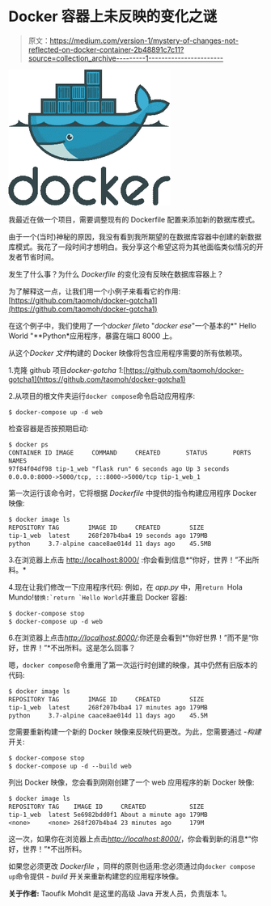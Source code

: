 # Docker 容器上未反映的变化之谜

> 原文：<https://medium.com/version-1/mystery-of-changes-not-reflected-on-docker-container-2b48891c7c11?source=collection_archive---------1----------------------->

![](img/807651828d43412b44c55996f4d7ed11.png)

我最近在做一个项目，需要调整现有的 Dockerfile 配置来添加新的数据库模式。

由于一个(当时)神秘的原因，我没有看到我所期望的在数据库容器中创建的新数据库模式。我花了一段时间才想明白。我分享这个希望这将为其他面临类似情况的开发者节省时间。

发生了什么事？为什么 *Dockerfile* 的变化没有反映在数据库容器上？

为了解释这一点，让我们用一个小例子来看看它的作用:[https://github.com/taomoh/docker-gotcha1](https://github.com/taomoh/docker-gotcha1)

在这个例子中，我们使用了一个*docker file*to "*docker ese*"一个基本的*" Hello World "**Python*应用程序，暴露在端口 8000 上。

从这个*Docker 文件*构建的 Docker 映像将包含应用程序需要的所有依赖项。

1.克隆 github 项目*docker-gotcha 1*:[https://github.com/taomoh/docker-gotcha1](https://github.com/taomoh/docker-gotcha1)

2.从项目的根文件夹运行`docker compose`命令启动应用程序:

```
$ docker-compose up -d web
```

检查容器是否按预期启动:

```
$ docker ps
CONTAINER ID IMAGE     COMMAND     CREATED       STATUS       PORTS                                     NAMES
97f84f04df98 tip-1_web "flask run" 6 seconds ago Up 3 seconds 0.0.0.0:8000->5000/tcp, :::8000->5000/tcp tip-1_web_1
```

第一次运行该命令时，它将根据 *Dockerfile* 中提供的指令构建应用程序 Docker 映像:

```
$ docker image ls
REPOSITORY TAG        IMAGE ID     CREATED        SIZE
tip-1_web  latest     268f207b4ba4 19 seconds ago 179MB
python     3.7-alpine caace8ae014d 11 days ago    45.5MB
```

3.在浏览器上点击 [http://localhost:8000/](http://localhost:8000/) :你会看到信息*“你好，世界！”不出所料。*

4.现在让我们修改一下应用程序代码:
例如，在 *app.py* 中，用`return `Hola Mundo!``替换:`return `Hello World``并重启 Docker 容器:

```
$ docker-compose stop
$ docker-compose up -d web
```

6.在浏览器上点击[*http://localhost:8000/*](http://localhost:8000/):你还是会看到*“你好世界！”而不是“你好，世界！”*不出所料。这是怎么回事？

嗯，`docker compose`命令重用了第一次运行时创建的映像，其中仍然有旧版本的代码:

```
$ docker image ls
REPOSITORY TAG        IMAGE ID     CREATED        SIZE
tip-1_web  latest     268f207b4ba4 17 minutes ago 179MB
python     3.7-alpine caace8ae014d 11 days ago    45.5M
```

您需要重新构建一个新的 Docker 映像来反映代码更改。为此，您需要通过 *-构建*开关:

```
$ docker-compose stop
$ docker-compose up -d --build web
```

列出 Docker 映像，您会看到刚刚创建了一个 web 应用程序的新 Docker 映像:

```
$ docker image ls
REPOSITORY TAG    IMAGE ID     CREATED            SIZE
tip-1_web  latest 5e6982bdd0f1 About a minute ago 179MB
<none>     <none> 268f207b4ba4 23 minutes ago     179M
```

这一次，如果你在浏览器上点击[*http://localhost:8000/*](http://localhost:8000/)，你会看到新的消息*“你好，世界！”*不出所料。

如果您必须更改 *Dockerfile* ，同样的原则也适用:您必须通过向`docker compose up`命令提供 *- build* 开关来重新构建您的应用程序映像。

**关于作者:**
Taoufik Mohdit 是这里的高级 Java 开发人员，负责版本 1。